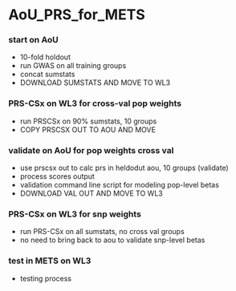 # AoU_PRS_for_METS

### start on AoU
* 10-fold holdout
* run GWAS on all training groups
* concat sumstats
* DOWNLOAD SUMSTATS AND MOVE TO WL3

### PRS-CSx on WL3 for cross-val pop weights
* run PRSCSx on 90% sumstats, 10 groups
* COPY PRSCSX OUT TO AOU AND MOVE

### validate on AoU for pop weights cross val
* use prscsx out to calc prs in heldodut aou, 10 groups (validate)
* process scores output
* validation command line script for modeling pop-level betas
* DOWNLOAD VAL OUT AND MOVE TO WL3

### PRS-CSx on WL3 for snp weights
* run PRS-CSx on all sumstats, no cross val groups
* no need to bring back to aou to validate snp-level betas

### test in METS on WL3
* testing process
